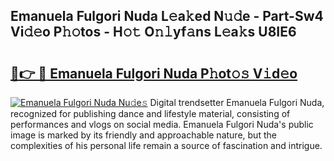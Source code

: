 ## Emanuela Fulgori Nuda L𝚎a𝚔ed N𝚞𝚍e - Part-Sw4 Vi𝚍𝚎o P𝚑𝚘tos - H𝚘𝚝 O𝚗𝚕yf𝚊ns L𝚎a𝚔s U8IE6

# <h2><a href="http://kfcf67j.oniu.top/?m=Emanuela+Fulgori+Nuda">🔗👉 🔴 Emanuela Fulgori Nuda P𝚑ot𝚘𝚜 V𝚒d𝚎o</a></h2>

[![Emanuela Fulgori Nuda Nu𝚍e𝚜](https://i.imgur.com/0qMVB7G.gif)](http://kfcf67j.oniu.top/?m=Emanuela+Fulgori+Nuda)
Digital trendsetter Emanuela Fulgori Nuda, recognized for publishing dance and lifestyle material, consisting of performances and vlogs on social media. Emanuela Fulgori Nuda's public image is marked by its friendly and approachable nature, but the complexities of his personal life remain a source of fascination and intrigue.  
